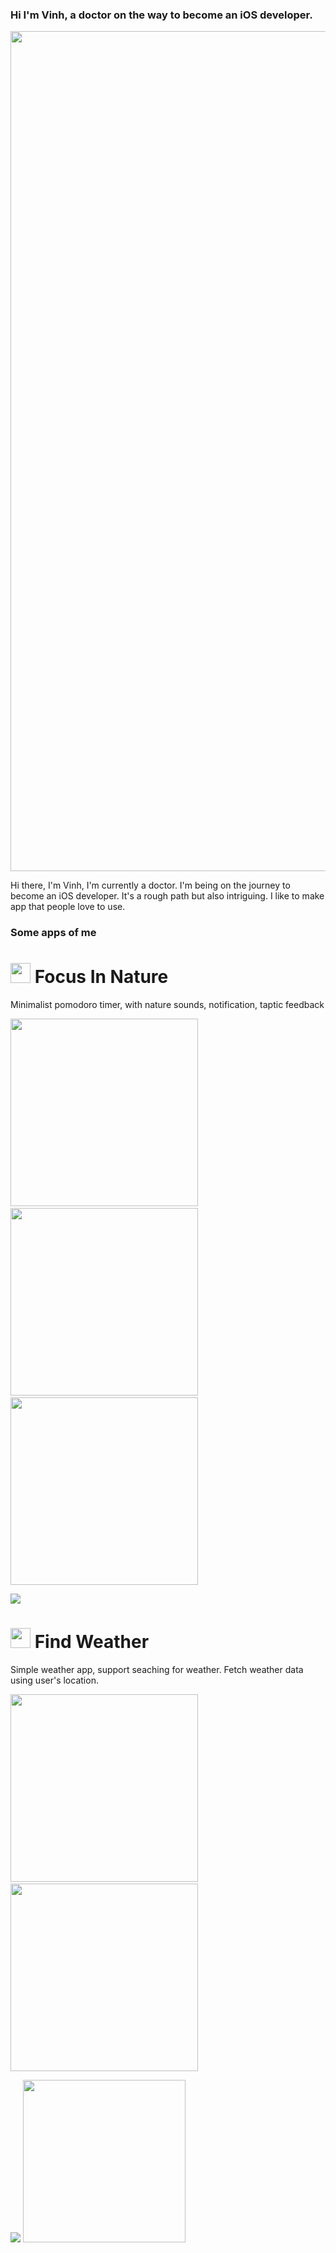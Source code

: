 ### Hi I'm Vinh, a doctor on the way to become an iOS developer.

<img src="Images/bigheadimage.jpg" width="1344" > 

Hi there, I'm Vinh, I'm currently a doctor. I'm being on the journey to become an iOS developer. It's a rough path but also intriguing.  I like to make app that people love to use.

### Some apps of me

# <img src="Images/icon_60pt@3x.png" width="32" >  Focus In Nature

Minimalist pomodoro timer, with nature sounds, notification, taptic feedback

<img src="Images/appscreen.jpg" width="300" >&nbsp;&nbsp;&nbsp;&nbsp;&nbsp;<img src="Images/focusInNatureGreen.png" width="300" >&nbsp;&nbsp;&nbsp;&nbsp;&nbsp;<img src="Images/focusInNatureSetting.png" width="300" >

<a href="https://apps.apple.com/us/app/id"><img src="Images/download.svg"></a>


# <img src="Images/findWeatherIcon.png" width="32" >  Find Weather

Simple weather app, support seaching for weather. Fetch weather data using user's location.

<img src="Images/findWeatherScreen.png" width="300" >&nbsp;&nbsp;&nbsp;&nbsp;&nbsp;<img src="Images/appscreen.jpg" width="300" >

<a href="https://github.com/drvinhhoang/GitHubFlollowers"><img src="Images/github.svg"></a>
<img src="Images/focusInNatureGif.gif" width="260"/>

